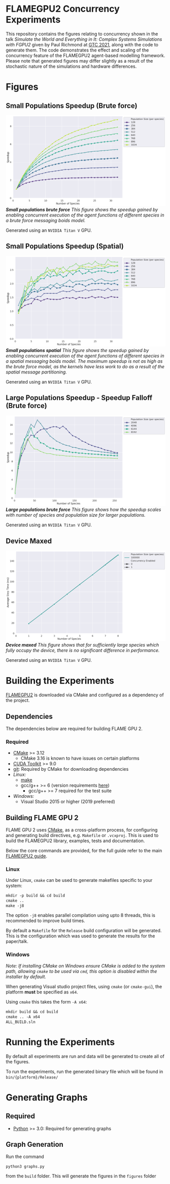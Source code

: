 # FLAMEGPU2 Concurrency Experiments
This repository contains the figures relating to concurrency shown in the talk *Simulate the World and Everything in It: Complex Systems Simulations with FGPU2* given by Paul Richmond at [GTC 2021](https://www.nvidia.com/en-us/gtc/topics/developer-tools/), along with the code to generate them. The code demonstrates the effect and scaling of the concurrency feature of the FLAMEGPU2 agent-based modelling framework. Please note that generated figures may differ slightly as a result of the stochastic nature of the simulations and hardware differences.

# Figures

## Small Populations Speedup (Brute force)
![Small populations brute force](./results/figures/speedup--small_Pops_brute_force.png)
*__Small populations brute force__ This figure shows the speedup gained by enabling concurrent execution of the agent functions of different species in a brute force messaging boids model.*

Generated using an `NVIDIA Titan V` GPU.

## Small Populations Speedup (Spatial)
![Figure 2.1](./results/figures/speedup--small_pops.png)
*__Small populations spatial__ This figure shows the speedup gained by enabling concurrent execution of the agent functions of different species in a spatial messaging boids model. The maximum speedup is not as high as the brute force model, as the kernels have less work to do as a result of the spatial message partitioning.*

Generated using an `NVIDIA Titan V` GPU.

## Large Populations Speedup - Speedup Falloff (Brute force)
![Figure 2.1](./results/figures/speedup--large_pops_falloff_brute_force.png)
*__Large populations brute force__ This figure shows how the speedup scales with number of species and population size for larger populations.*

Generated using an `NVIDIA Titan V` GPU.

## Device Maxed
![Figure 2.1](./results/figures/Device--device_maxed.png)
*__Device maxed__ This figure shows that for sufficiently large species which fully occupy the device, there is no significant difference in performance.*

Generated using an `NVIDIA Titan V` GPU.

# Building the Experiments

[FLAMEGPU2](https://github.com/FLAMEGPU/FLAMEGPU2) is downloaded via CMake and configured as a dependency of the project.

## Dependencies

The dependencies below are required for building FLAME GPU 2.

### Required

* [CMake](https://cmake.org/) >= 3.12
  * CMake 3.16 is known to have issues on certain platforms
* [CUDA Toolkit](https://developer.nvidia.com/cuda-toolkit) >= 9.0
* [git](https://git-scm.com/): Required by CMake for downloading dependencies
* *Linux:*
  * [make](https://www.gnu.org/software/make/)
  * gcc/g++ >= 6 (version requirements [here](https://docs.nvidia.com/cuda/cuda-installation-guide-linux/index.html#system-requirements))
      * gcc/g++ >= 7 required for the test suite 
* *Windows:*
  * Visual Studio 2015 or higher (2019 preferred)


## Building FLAME GPU 2

FLAME GPU 2 uses [CMake](https://cmake.org/), as a cross-platform process, for configuring and generating build directives, e.g. `Makefile` or `.vcxproj`. This is used to build the FLAMEGPU2 library, examples, tests and documentation.

Below the core commands are provided, for the full guide refer to the main [FLAMEGPU2 guide](https://github.com/FLAMEGPU/FLAMEGPU2/blob/master/README.md).

### Linux

Under Linux, `cmake` can be used to generate makefiles specific to your system:

```
mkdir -p build && cd build
cmake .. 
make -j8
```

The option `-j8` enables parallel compilation using upto 8 threads, this is recommended to improve build times.

By default a `Makefile` for the `Release` build configuration will be generated. This is the configuration which was used to generate the results for the paper/talk.

### Windows

*Note: If installing CMake on Windows ensure CMake is added to the system path, allowing `cmake` to be used via `cmd`, this option is disabled within the installer by default.*

When generating Visual studio project files, using `cmake` (or `cmake-gui`), the platform **must** be specified as `x64`.

Using `cmake` this takes the form `-A x64`:

```
mkdir build && cd build
cmake .. -A x64
ALL_BUILD.sln
```

# Running the Experiments
By default all experiments are run and data will be generated to create all of the figures.

To run the experiments, run the generated binary file which will be found in `bin/{platform}/Release/`

# Generating Graphs

## Required
* [Python](https://www.python.org/downloads/) >= 3.0: Required for generating graphs

## Graph Generation
Run the command 
```
python3 graphs.py
``` 
from the `build` folder. This will generate the figures in the `figures` folder

